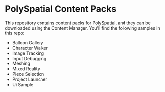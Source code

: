 # PolySpatial Content Packs

This repository contains content packs for PolySpatial, and they can be downloaded using the Content Manager.
You'll find the following samples in this repo:

* Balloon Gallery
* Character Walker
* Image Tracking
* Input Debugging
* Meshing
* Mixed Reality
* Piece Selection
* Project Launcher
* Ui Sample